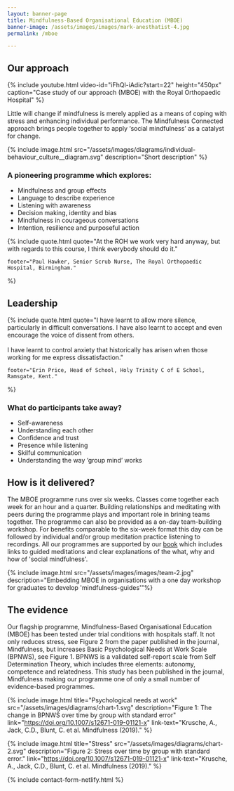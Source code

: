 ```yaml
---
layout: banner-page
title: Mindfulness-Based Organisational Education (MBOE)
banner-image: /assets/images/images/mark-anesthatist-4.jpg
permalink: /mboe

---
```

## Our approach

{% include youtube.html 
	video-id="iFhQl-iAdic?start=22" height="450px"
	caption="Case study of our approach (MBOE) with the Royal Orthopaedic Hospital" %}

Little will change if mindfulness is merely applied as a means of coping with stress and enhancing individual performance. The Mindfulness Connected approach brings people together to apply ‘social mindfulness’ as a catalyst for change.

{% include image.html
	src="/assets/images/diagrams/individual-behaviour_culture__diagram.svg"
	description="Short description"
%}

### A pioneering programme which explores:

* Mindfulness and group effects
* Language to describe experience
* Listening with awareness
* Decision making, identity and bias
* Mindfulness in courageous conversations
* Intention, resilience and purposeful action


{% include quote.html
	quote="At the ROH we work very hard anyway, but with regards to this course, I think everybody should do it."
	
	footer="Paul Hawker, Senior Scrub Nurse, The Royal Orthopaedic Hospital, Birmingham."
%}

## Leadership

{% include quote.html
	quote="I have learnt to allow more silence, particularly in difficult conversations. I have also learnt to accept and even encourage the voice of dissent from others. 
	<br>
	<br>
	I have learnt to control anxiety that historically has arisen when those working for me express dissatisfaction."

	footer="Erin Price, Head of School, Holy Trinity C of E School, Ramsgate, Kent."
%}

### What do participants take away?
* Self-awareness
* Understanding each other
* Confidence and trust
* Presence while listening
* Skilful communication
* Understanding the way &lsquo;group mind&rsquo; works


## How is it delivered?
The MBOE programme runs over six weeks. Classes come together each week for an hour and a quarter. Building relationships and meditating with peers during the programme plays and important role in brining teams together.
The programme can also be provided as a on-day team-building workshop. For benefits comparable to the six-week format this day can be followed by individual and/or group meditation practice listening to recordings. 
All our programmes are supported by our [book][1] which includes links to guided meditations and clear explanations of the what, why and how of 'social mindfulness'.

{% include image.html
	src="/assets/images/images/team-2.jpg"
	description="Embedding MBOE in organisations with a one day workshop for graduates to develop \'mindfulness-guides\'"%}

## The evidence

Our flagship programme, Mindfulness-Based Organisational Education (MBOE) has been tested under trial conditions with hospitals staff. It not only reduces stress, see Figure 2 from the paper published in the journal, Mindfulness, but increases Basic Psychological Needs at Work Scale (BPNWS), see Figure 1. BPNWS is a validated self-report scale from Self Determination Theory, which includes three elements: autonomy, competence and relatedness. 
This study has been published in the journal, Mindfulness making our programme one of only a small number of evidence-based programmes.

{% include image.html title="Psychological needs at work" 
	src="/assets/images/diagrams/chart-1.svg" 
	description="Figure 1: The change in BPNWS over time by group with standard error"
	link="https://doi.org/10.1007/s12671-019-01121-x"
	link-text="Krusche, A., Jack, C.D., Blunt, C. et al. Mindfulness (2019)."
%}

{% include image.html title="Stress" 
	src="/assets/images/diagrams/chart-2.svg" 
	description="Figure 2: Stress over time by group with standard error."
	link="https://doi.org/10.1007/s12671-019-01121-x"
	link-text="Krusche, A., Jack, C.D., Blunt, C. et al. Mindfulness (2019)."
%}

{% include contact-form-netlify.html %} 

[1]: /social-mindfulness